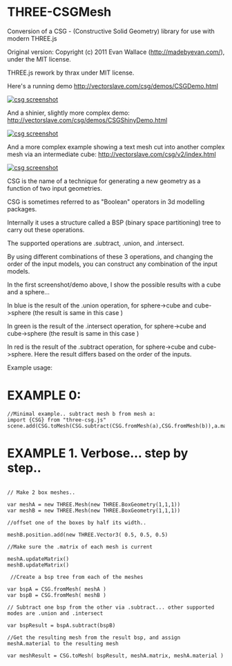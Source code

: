 # THREE-CSGMesh
Conversion of a CSG - (Constructive Solid Geometry) library for use with modern THREE.js


Original version: 
Copyright (c) 2011 Evan Wallace (http://madebyevan.com/), under the MIT license.

THREE.js rework by thrax under MIT license.

Here's a running demo
http://vectorslave.com/csg/demos/CSGDemo.html

[![csg screenshot](https://raw.githubusercontent.com/manthrax/THREE-CSGMesh/master/assets/CSGScreenShot.png)](#screenshot)

And a shinier, slightly more complex demo:
http://vectorslave.com/csg/demos/CSGShinyDemo.html

[![csg screenshot](https://raw.githubusercontent.com/manthrax/THREE-CSGMesh/master/assets/CSGShinyScreenshot.jpg)](#screenshot)

And a more complex example showing a text mesh cut into another complex mesh via an intermediate cube:
http://vectorslave.com/csg/v2/index.html

[![csg screenshot](https://raw.githubusercontent.com/manthrax/THREE-CSGMesh/master/assets/v2test.jpg)](#screenshot)


CSG is the name of a technique for generating a new geometry as a function of two input geometries.

CSG is sometimes referred to as "Boolean" operators in 3d modelling packages.

Internally it uses a structure called a BSP (binary space partitioning) tree to carry out these operations.

The supported operations are .subtract, .union, and .intersect.

By using different combinations of these 3 operations, and changing the order of the input models, you can construct any combination of the input models.

In the first screenshot/demo above, I show the possible results with a cube and a sphere...

In blue is the result of the .union operation, for  sphere->cube and cube->sphere (the result is same in this case )

In green is the result of the .intersect operation, for  sphere->cube and cube->sphere (the result is same in this case )

In red is the result of the .subtract operation, for  sphere->cube and cube->sphere. Here the result differs based on the order of the inputs.

Example usage:


# EXAMPLE 0:
```
//Minimal example.. subtract mesh b from mesh a:
import {CSG} from "three-csg.js"
scene.add(CSG.toMesh(CSG.subtract(CSG.fromMesh(a),CSG.fromMesh(b)),a.material))
```

# EXAMPLE 1. Verbose... step by step..
```

// Make 2 box meshes.. 

var meshA = new THREE.Mesh(new THREE.BoxGeometry(1,1,1))
var meshB = new THREE.Mesh(new THREE.BoxGeometry(1,1,1))

//offset one of the boxes by half its width..

meshB.position.add(new THREE.Vector3( 0.5, 0.5, 0.5)

//Make sure the .matrix of each mesh is current

meshA.updateMatrix()
meshB.updateMatrix()

 //Create a bsp tree from each of the meshes
 
var bspA = CSG.fromMesh( meshA )                        
var bspB = CSG.fromMesh( meshB )

// Subtract one bsp from the other via .subtract... other supported modes are .union and .intersect
 
var bspResult = bspA.subtract(bspB)

//Get the resulting mesh from the result bsp, and assign meshA.material to the resulting mesh

var meshResult = CSG.toMesh( bspResult, meshA.matrix, meshA.material )

```



